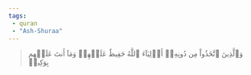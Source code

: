 ```yaml
---
tags: 
 - quran 
 - "Ash-Shuraa"
---
```


> وَٱلَّذِينَ ٱتَّخَذُواْ مِن دُونِهِۦٓ أَوۡلِيَآءَ ٱللَّهُ حَفِيظٌ عَلَيۡهِمۡ وَمَآ أَنتَ عَلَيۡهِم بِوَكِيلٖ
